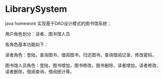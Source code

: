 # LibrarySystem
java homework
实现基于DAO设计模式的图书馆系统：

用户角色划分：读者、图书馆人员

各角色基本功能如下：

读者角色：登陆，查询图书，借阅图书，归还图书，查询借阅记录，修改密码，

图书馆人员角色：登陆，图书增加，图书修改，图书删除，读者增加，读者修改，读者删除，借阅查询，借阅统计等。
